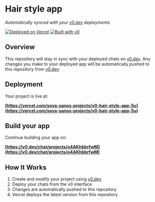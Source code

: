 # Hair style app

*Automatically synced with your [v0.dev](https://v0.dev) deployments*

[![Deployed on Vercel](https://img.shields.io/badge/Deployed%20on-Vercel-black?style=for-the-badge&logo=vercel)](https://vercel.com/soya-sanos-projects/v0-hair-style-app-5u)
[![Built with v0](https://img.shields.io/badge/Built%20with-v0.dev-black?style=for-the-badge)](https://v0.dev/chat/projects/o4AKhbbrfwM)

## Overview

This repository will stay in sync with your deployed chats on [v0.dev](https://v0.dev).
Any changes you make to your deployed app will be automatically pushed to this repository from [v0.dev](https://v0.dev).

## Deployment

Your project is live at:

**[https://vercel.com/soya-sanos-projects/v0-hair-style-app-5u](https://vercel.com/soya-sanos-projects/v0-hair-style-app-5u)**

## Build your app

Continue building your app on:

**[https://v0.dev/chat/projects/o4AKhbbrfwM](https://v0.dev/chat/projects/o4AKhbbrfwM)**

## How It Works

1. Create and modify your project using [v0.dev](https://v0.dev)
2. Deploy your chats from the v0 interface
3. Changes are automatically pushed to this repository
4. Vercel deploys the latest version from this repository